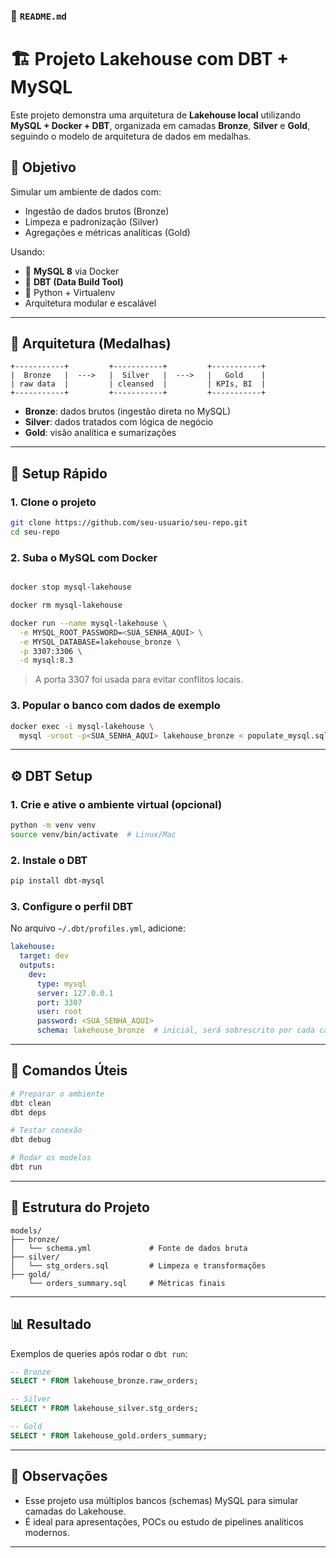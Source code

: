 ### 📝 `README.md`

# 🏗️ Projeto Lakehouse com DBT + MySQL

Este projeto demonstra uma arquitetura de **Lakehouse local** utilizando **MySQL + Docker + DBT**, organizada em camadas **Bronze**, **Silver** e **Gold**, seguindo o modelo de arquitetura de dados em medalhas.


## 📌 Objetivo

Simular um ambiente de dados com:
- Ingestão de dados brutos (Bronze)
- Limpeza e padronização (Silver)
- Agregações e métricas analíticas (Gold)

Usando:
- 🐬 **MySQL 8** via Docker
- 🧙 **DBT (Data Build Tool)**
- 🐍 Python + Virtualenv
- Arquitetura modular e escalável

---

## 🧱 Arquitetura (Medalhas)

```
+-----------+         +-----------+         +-----------+
|  Bronze   |  --->   |  Silver   |  --->   |   Gold    |
| raw data  |         | cleansed  |         | KPIs, BI  |
+-----------+         +-----------+         +-----------+
```

- **Bronze**: dados brutos (ingestão direta no MySQL)
- **Silver**: dados tratados com lógica de negócio
- **Gold**: visão analítica e sumarizações

---

## 🚀 Setup Rápido

### 1. Clone o projeto

```bash
git clone https://github.com/seu-usuario/seu-repo.git
cd seu-repo
```

### 2. Suba o MySQL com Docker

```bash

docker stop mysql-lakehouse

docker rm mysql-lakehouse

docker run --name mysql-lakehouse \
  -e MYSQL_ROOT_PASSWORD=<SUA_SENHA_AQUI> \
  -e MYSQL_DATABASE=lakehouse_bronze \
  -p 3307:3306 \
  -d mysql:8.3
```

> A porta 3307 foi usada para evitar conflitos locais.

### 3. Popular o banco com dados de exemplo

```bash
docker exec -i mysql-lakehouse \
  mysql -uroot -p<SUA_SENHA_AQUI> lakehouse_bronze < populate_mysql.sql
```

---

## ⚙️ DBT Setup

### 1. Crie e ative o ambiente virtual (opcional)

```bash
python -m venv venv
source venv/bin/activate  # Linux/Mac
```

### 2. Instale o DBT

```bash
pip install dbt-mysql
```

### 3. Configure o perfil DBT

No arquivo `~/.dbt/profiles.yml`, adicione:

```yaml
lakehouse:
  target: dev
  outputs:
    dev:
      type: mysql
      server: 127.0.0.1
      port: 3307
      user: root
      password: <SUA_SENHA_AQUI>
      schema: lakehouse_bronze  # inicial, será sobrescrito por cada camada
```

---

## 🏃 Comandos Úteis

```bash
# Preparar o ambiente
dbt clean
dbt deps

# Testar conexão
dbt debug

# Rodar os modelos
dbt run

```

---

## 📂 Estrutura do Projeto

```
models/
├── bronze/
│   └── schema.yml             # Fonte de dados bruta
├── silver/
│   └── stg_orders.sql         # Limpeza e transformações
├── gold/
    └── orders_summary.sql     # Métricas finais
```

---

## 📊 Resultado

Exemplos de queries após rodar o `dbt run`:

```sql
-- Bronze
SELECT * FROM lakehouse_bronze.raw_orders;

-- Silver
SELECT * FROM lakehouse_silver.stg_orders;

-- Gold
SELECT * FROM lakehouse_gold.orders_summary;
```

---

## 🧠 Observações

- Esse projeto usa múltiplos bancos (schemas) MySQL para simular camadas do Lakehouse.
- É ideal para apresentações, POCs ou estudo de pipelines analíticos modernos.

---
